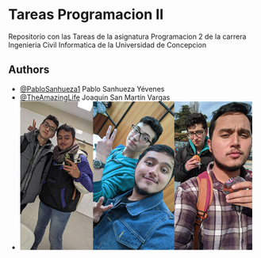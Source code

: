
# Tareas Programacion II

Repositorio con las Tareas de la asignatura Programacion 2 de la carrera Ingenieria Civil Informatica de la Universidad de Concepcion

## Authors

- [@PabloSanhueza1](https://github.com/PabloSanhueza1) Pablo Sanhueza Yévenes
- [@TheAmazingLife](https://github.com/TheAmazingLife) Joaquin San Martín Vargas
- ![Imagen Duo](Recursos/ImagenDuo.png)


